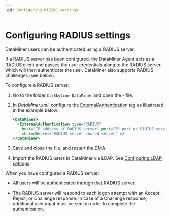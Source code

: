 ```yaml
---
uid: Configuring_RADIUS_settings
---
```


# Configuring RADIUS settings

DataMiner users can be authenticated using a RADIUS server.

If a RADIUS server has been configured, the DataMiner Agent acts as a RADIUS client and passes the user credentials along to the RADIUS server, which will then authenticate the user. DataMiner also supports RADIUS challenges (see below).

To configure a RADIUS server:

1. Go to the folder `C:\Skyline DataMiner` and open the - file.

1. In *DataMiner.xml*, configure the [ExternalAuthentication](xref:DataMiner.ExternalAuthentication) tag as illustrated in the example below:

   ```xml
   <DataMiner>
     <ExternalAuthentication type="RADIUS"
       host="IP address of RADIUS server" port="IP port of RADIUS server"
       sharedSecret="RADIUS server shared secret" />
   </DataMiner>
   ```

1. Save and close the file, and restart the DMA.

1. Import the RADIUS users in DataMiner via LDAP. See [Configuring LDAP settings](xref:Configuring_LDAP_settings).

When you have configured a RADIUS server:

- All users will be authenticated through that RADIUS server.

- The RADIUS server will respond to each logon attempt with an Accept, Reject, or Challenge response. In case of a Challenge response, additional user input must be sent in order to complete the authentication.
